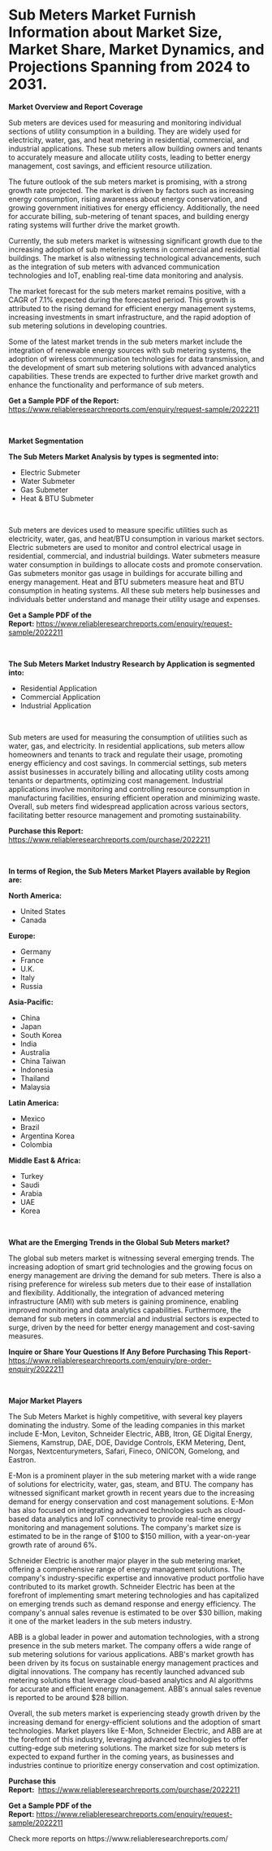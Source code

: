 <p><h1>Sub Meters Market Furnish Information about Market Size, Market Share, Market Dynamics, and Projections Spanning from 2024 to 2031.</h1></p><p><strong>Market Overview and Report Coverage</strong></p>
<p><p>Sub meters are devices used for measuring and monitoring individual sections of utility consumption in a building. They are widely used for electricity, water, gas, and heat metering in residential, commercial, and industrial applications. These sub meters allow building owners and tenants to accurately measure and allocate utility costs, leading to better energy management, cost savings, and efficient resource utilization.</p><p>The future outlook of the sub meters market is promising, with a strong growth rate projected. The market is driven by factors such as increasing energy consumption, rising awareness about energy conservation, and growing government initiatives for energy efficiency. Additionally, the need for accurate billing, sub-metering of tenant spaces, and building energy rating systems will further drive the market growth.</p><p>Currently, the sub meters market is witnessing significant growth due to the increasing adoption of sub metering systems in commercial and residential buildings. The market is also witnessing technological advancements, such as the integration of sub meters with advanced communication technologies and IoT, enabling real-time data monitoring and analysis.</p><p>The market forecast for the sub meters market remains positive, with a CAGR of 7.1% expected during the forecasted period. This growth is attributed to the rising demand for efficient energy management systems, increasing investments in smart infrastructure, and the rapid adoption of sub metering solutions in developing countries.</p><p>Some of the latest market trends in the sub meters market include the integration of renewable energy sources with sub metering systems, the adoption of wireless communication technologies for data transmission, and the development of smart sub metering solutions with advanced analytics capabilities. These trends are expected to further drive market growth and enhance the functionality and performance of sub meters.</p></p>
<p><strong>Get a Sample PDF of the Report:</strong> <a href="https://www.reliableresearchreports.com/enquiry/request-sample/2022211">https://www.reliableresearchreports.com/enquiry/request-sample/2022211</a></p>
<p>&nbsp;</p>
<p><strong>Market Segmentation</strong></p>
<p><strong>The Sub Meters Market Analysis by types is segmented into:</strong></p>
<p><ul><li>Electric Submeter</li><li>Water Submeter</li><li>Gas Submeter</li><li>Heat & BTU Submeter</li></ul></p>
<p>&nbsp;</p>
<p><p>Sub meters are devices used to measure specific utilities such as electricity, water, gas, and heat/BTU consumption in various market sectors. Electric submeters are used to monitor and control electrical usage in residential, commercial, and industrial buildings. Water submeters measure water consumption in buildings to allocate costs and promote conservation. Gas submeters monitor gas usage in buildings for accurate billing and energy management. Heat and BTU submeters measure heat and BTU consumption in heating systems. All these sub meters help businesses and individuals better understand and manage their utility usage and expenses.</p></p>
<p><strong>Get a Sample PDF of the Report:</strong>&nbsp;<a href="https://www.reliableresearchreports.com/enquiry/request-sample/2022211">https://www.reliableresearchreports.com/enquiry/request-sample/2022211</a></p>
<p>&nbsp;</p>
<p><strong>The Sub Meters Market Industry Research by Application is segmented into:</strong></p>
<p><ul><li>Residential Application</li><li>Commercial Application</li><li>Industrial Application</li></ul></p>
<p>&nbsp;</p>
<p><p>Sub meters are used for measuring the consumption of utilities such as water, gas, and electricity. In residential applications, sub meters allow homeowners and tenants to track and regulate their usage, promoting energy efficiency and cost savings. In commercial settings, sub meters assist businesses in accurately billing and allocating utility costs among tenants or departments, optimizing cost management. Industrial applications involve monitoring and controlling resource consumption in manufacturing facilities, ensuring efficient operation and minimizing waste. Overall, sub meters find widespread application across various sectors, facilitating better resource management and promoting sustainability.</p></p>
<p><strong>Purchase this Report:</strong>&nbsp; <a href="https://www.reliableresearchreports.com/purchase/2022211">https://www.reliableresearchreports.com/purchase/2022211</a></p>
<p>&nbsp;</p>
<p><strong>In terms of Region, the Sub Meters Market Players available by Region are:</strong></p>
<p>
    <p> <strong> North America: </strong>
        <ul>
            <li>United States</li>
            <li>Canada</li>
        </ul>
        </p> 
    <p> <strong> Europe: </strong>
        <ul>
            <li>Germany</li>
            <li>France</li>
            <li>U.K.</li>
            <li>Italy</li>
            <li>Russia</li>
        </ul>
        </p> 
    <p> <strong> Asia-Pacific: </strong>
        <ul>
            <li>China</li>
            <li>Japan</li>
            <li>South Korea</li>
            <li>India</li>
            <li>Australia</li>
            <li>China Taiwan</li>
            <li>Indonesia</li>
            <li>Thailand</li>
            <li>Malaysia</li>
        </ul>
        </p> 
    <p> <strong> Latin America: </strong>
        <ul>
            <li>Mexico</li>
            <li>Brazil</li>
            <li>Argentina Korea</li>
            <li>Colombia</li>
        </ul>
        </p> 
    <p> <strong> Middle East & Africa: </strong>
        <ul>
            <li>Turkey</li>
            <li>Saudi</li>
            <li>Arabia</li>
            <li>UAE</li>
            <li>Korea</li>
        </ul>
    </p>
    </p>
<p>&nbsp;</p>
<p><strong>What are the Emerging Trends in the Global Sub Meters market?</strong></p>
<p><p>The global sub meters market is witnessing several emerging trends. The increasing adoption of smart grid technologies and the growing focus on energy management are driving the demand for sub meters. There is also a rising preference for wireless sub meters due to their ease of installation and flexibility. Additionally, the integration of advanced metering infrastructure (AMI) with sub meters is gaining prominence, enabling improved monitoring and data analytics capabilities. Furthermore, the demand for sub meters in commercial and industrial sectors is expected to surge, driven by the need for better energy management and cost-saving measures.</p></p>
<p><strong>Inquire or Share Your Questions If Any Before Purchasing This Report</strong>- <a href="https://www.reliableresearchreports.com/enquiry/pre-order-enquiry/2022211">https://www.reliableresearchreports.com/enquiry/pre-order-enquiry/2022211</a></p>
<p>&nbsp;</p>
<p><strong>Major Market Players</strong></p>
<p><p>The Sub Meters Market is highly competitive, with several key players dominating the industry. Some of the leading companies in this market include E-Mon, Leviton, Schneider Electric, ABB, Itron, GE Digital Energy, Siemens, Kamstrup, DAE, DOE, Davidge Controls, EKM Metering, Dent, Norgas, Nextcenturymeters, Safari, Fineco, ONICON, Gomelong, and Eastron.</p><p>E-Mon is a prominent player in the sub metering market with a wide range of solutions for electricity, water, gas, steam, and BTU. The company has witnessed significant market growth in recent years due to the increasing demand for energy conservation and cost management solutions. E-Mon has also focused on integrating advanced technologies such as cloud-based data analytics and IoT connectivity to provide real-time energy monitoring and management solutions. The company's market size is estimated to be in the range of $100 to $150 million, with a year-on-year growth rate of around 6%.</p><p>Schneider Electric is another major player in the sub metering market, offering a comprehensive range of energy management solutions. The company's industry-specific expertise and innovative product portfolio have contributed to its market growth. Schneider Electric has been at the forefront of implementing smart metering technologies and has capitalized on emerging trends such as demand response and energy efficiency. The company's annual sales revenue is estimated to be over $30 billion, making it one of the market leaders in the sub meters industry.</p><p>ABB is a global leader in power and automation technologies, with a strong presence in the sub meters market. The company offers a wide range of sub metering solutions for various applications. ABB's market growth has been driven by its focus on sustainable energy management practices and digital innovations. The company has recently launched advanced sub metering solutions that leverage cloud-based analytics and AI algorithms for accurate and efficient energy management. ABB's annual sales revenue is reported to be around $28 billion.</p><p>Overall, the sub meters market is experiencing steady growth driven by the increasing demand for energy-efficient solutions and the adoption of smart technologies. Market players like E-Mon, Schneider Electric, and ABB are at the forefront of this industry, leveraging advanced technologies to offer cutting-edge sub metering solutions. The market size for sub meters is expected to expand further in the coming years, as businesses and industries continue to prioritize energy conservation and cost optimization.</p></p>
<p><strong>Purchase this Report:</strong>&nbsp;&nbsp;<a href="https://www.reliableresearchreports.com/purchase/2022211">https://www.reliableresearchreports.com/purchase/2022211</a></p>
<p></p>
<p><strong>Get a Sample PDF of the Report:</strong>&nbsp;<a href="https://www.reliableresearchreports.com/enquiry/request-sample/2022211">https://www.reliableresearchreports.com/enquiry/request-sample/2022211</a></p>
<p>Check more reports on https://www.reliableresearchreports.com/</p>